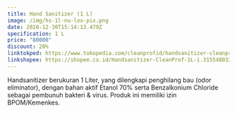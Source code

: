 ```yaml
---
title: Hand Sanitizer (1 L)
image: /img/hs-1l-nu-lox-pix.png
date: 2020-12-30T15:14:13.479Z
specification: 1 L
price: "80000"
discount: 20%
linktokped: https://www.tokopedia.com/cleanprofid/handsanitizer-cleanprof-1l
linkshopee: https://shopee.co.id/Handsanitizer-CleanProf-1L-i.315548033.3455076671
---
```

Handsanitizer berukuran 1 Liter, yang dilengkapi penghilang bau (odor eliminator), dengan bahan aktif Etanol 70% serta Benzalkonium Chloride sebagai pembunuh bakteri & virus. 
Produk ini memiliki izin BPOM/Kemenkes.